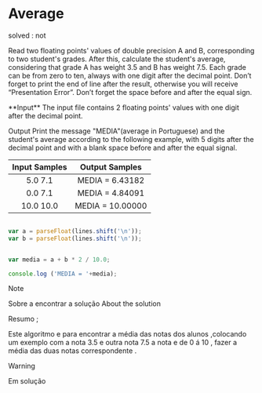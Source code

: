 
# Average 
solved : not 

<p> Read two floating points' values of double precision A and B, corresponding to two student's grades. After this, calculate the student's average, considering that grade A has weight 3.5 and B has weight 7.5. Each grade can be from zero to ten, always with one digit after the decimal point. Don’t forget to print the end of line after the result, otherwise you will receive “Presentation Error”. Don’t forget the space before and after the equal sign.</p>

<p>**Input**
The input file contains 2 floating points' values with one digit after the decimal point. </p>

<p>Output
Print the message "MEDIA"(average in Portuguese) and the student's average according to the following example, with 5 digits after the decimal point and with a blank space before and after the equal signal.</p>


|Input Samples	|Output Samples|
|:--:|:--:|
| 5.0  7.1  | MEDIA = 6.43182 |
| 0.0  7.1  | MEDIA = 4.84091 |
| 10.0 10.0 | MEDIA = 10.00000 |

```javascript 

var a = parseFloat(lines.shift('\n'));
var b = parseFloat(lines.shift('\n'));


var media = a + b * 2 / 10.0;

console.log ('MEDIA = '+media);

```
>[!NOTE]
> Sobre a encontrar a solução
> About the solution 

Resumo ;

Este algoritmo e para encontrar a média das notas dos alunos ,colocando um exemplo com a nota 3.5 e outra nota 7.5  a nota e de 0 á 10 , fazer a média das duas notas correspondente .



> [!WARNING] 
> Em solução